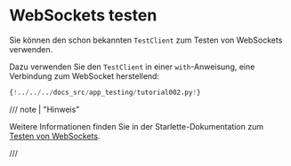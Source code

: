 # WebSockets testen

Sie können den schon bekannten `TestClient` zum Testen von WebSockets verwenden.

Dazu verwenden Sie den `TestClient` in einer `with`-Anweisung, eine Verbindung zum WebSocket herstellend:

```Python hl_lines="27-31"
{!../../../docs_src/app_testing/tutorial002.py!}
```

/// note | "Hinweis"

Weitere Informationen finden Sie in der Starlette-Dokumentation zum <a href="https://www.starlette.io/testclient/#testing-websocket-sessions" class="external-link" target="_blank">Testen von WebSockets</a>.

///
